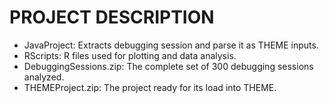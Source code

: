 # PROJECT DESCRIPTION
- JavaProject: Extracts debugging session and parse it as THEME inputs.
- RScripts: R files used for plotting and data analysis.
- DebuggingSessions.zip: The complete set of 300 debugging sessions analyzed.
- THEMEProject.zip: The project ready for its load into THEME.
